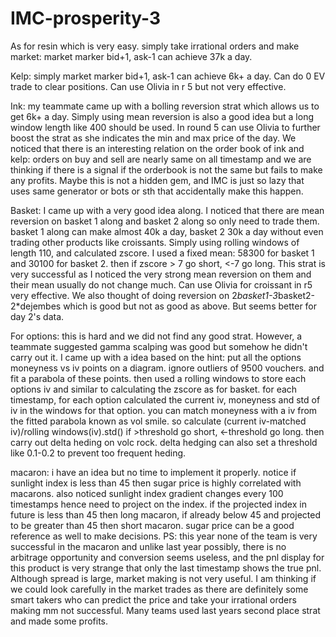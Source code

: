 # IMC-prosperity-3
As for resin which is very easy. simply take irrational orders and make market: market marker bid+1, ask-1 can achieve 37k a day.

Kelp: simply market marker bid+1, ask-1 can achieve 6k+ a day. Can do 0 EV trade to clear positions. Can use Olivia in r 5 but not very effective.

Ink: my teammate came up with a bolling reversion strat which allows us to get 6k+ a day. Simply using mean reversion is also a good idea but a long window length like 400 should be used. In round 5 can use Olivia to further boost the strat as she indicates the min and max price of the day.
We noticed that there is an interesting relation on the order book of ink and kelp: orders on buy and sell are nearly same on all timestamp and we are thinking if there is a signal if the orderbook is not the same but fails to make any profits. Maybe this is not a hidden gem, and IMC is just so lazy that uses same generator or bots or sth that accidentally make this happen.

Basket: I came up with a very good idea along. I noticed that there are mean reversion on basket 1 along and basket 2 along so only need to trade them. basket 1 along can make almost 40k a day, basket 2 30k a day without even trading other products like croissants. Simply using rolling windows of length 110, and calculated zscore. I used a fixed mean: 58300 for basket 1 and 30100 for basket 2. then if zscore > 7 go short, <-7 go long. This strat is very successful as I noticed the very strong mean reversion on them and their mean usually do not change much. Can use Olivia for croissant in r5 very effective. 
We also thought of doing reversion on 2*basket1-3*basket2-2*dejembes which is good but not as good as above. But seems better for day 2's data.

For options: this is hard and we did not find any good strat. However, a teammate suggested gamma scalping was good but somehow he didn't carry out it. I came up with a idea based on the hint: put all the options moneyness vs iv points on a diagram. ignore outliers of 9500 vouchers. and fit a parabola of these points. then used a rolling windows to store each options iv and similar to calculating the zscore as for basket. for each timestamp, for each option calculated the current iv, moneyness and std of iv in the windows for that option. you can match moneyness with a iv from the fitted parabola known as vol smile. so calculate (current iv-matched iv)/rolling windows(iv).std() if >threshold go short, <-threshold go long. then carry out delta heding on volc rock. delta hedging can also set a threshold like 0.1-0.2 to prevent too frequent heding.

macaron: i have an idea but no time to implement it properly. notice if sunlight index is less than 45 then sugar price is highly correlated with macarons. also noticed sunlight index gradient changes every 100 timestamps hence need to project on the index. if the projected index in future is less than 45 then long macaron, if already below 45 and projected to be greater than 45 then short macaron. sugar price can be a good reference as well to make decisions.
PS: this year none of the team is very successful in the macaron and unlike last year possibly, there is no arbitrage opportunity and conversion seems useless, and the pnl display for this product is very strange that only the last timestamp shows the true pnl. Although spread is large, market making is not very useful. I am thinking if we could look carefully in the market trades as there are definitely some smart takers who can predict the price and take your irrational orders making mm not successful. Many teams used last years second place strat and made some profits.
